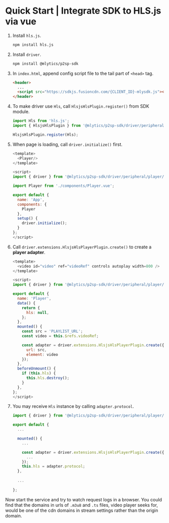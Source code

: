 # Quick Start | Integrate SDK to HLS.js via vue

1. Install `hls.js`.

    ```bash
    npm install hls.js
    ```

2. Install `driver`.

    ```bash
    npm install @mlytics/p2sp-sdk
    ```

3. In `index.html`, append config script file to the tail part of `<head>` tag.

    ```html
    <header>
      ...
      <script src="https://sdkjs.fusioncdn.com/{CLIENT_ID}-mlysdk.js"></script>
    </header>
    ```

4. To make driver use `Hls`, call `HlsjsHlsPlugin.register()` from SDK module.

    ```javascript
    import Hls from 'hls.js';
    import { HlsjsHlsPlugin } from '@mlytics/p2sp-sdk/driver/peripheral/player/hlsjs/streaming/hls/bundle';

    HlsjsHlsPlugin.register(Hls);
    ```

5. When page is loading, call `driver.initialize()` first.

    ```javascript
    <template>
      <Player/>
    </template>

    <script>
    import { driver } from '@mlytics/p2sp-sdk/driver/peripheral/player/hlsjs/streaming/hls/bundle';

    import Player from './components/Player.vue';

    export default {
      name: 'App',
      components: {
        Player
      },
      setup() {
        driver.initialize();
      }
    };
    </script>
    ```

6. Call `driver.extensions.HlsjsHlsPlayerPlugin.create()` to create a **player adapter**.  

    ```javascript
    <template>
      <video id="video" ref="videoRef" controls autoplay width=800 />
    </template>

    <script>
    import { driver } from '@mlytics/p2sp-sdk/driver/peripheral/player/hlsjs/streaming/hls/bundle';

    export default {
      name: 'Player',
      data() {
        return {
          hls: null,
        };
      },
      mounted() {
        const src = 'PLAYLIST_URL';
        const video = this.$refs.videoRef;

        const adapter = driver.extensions.HlsjsHlsPlayerPlugin.create({
          url: src,
          element: video
        });
      },
      beforeUnmount() {
        if (this.hls) {
          this.hls.destroy();
        }
      },
    };
    </script>
    ```

7. You may receive `Hls` instance by calling `adapter.protocol`.

    ```javascript
    import { driver } from '@mlytics/p2sp-sdk/driver/peripheral/player/hlsjs/streaming/hls/bundle';

    export default {
      ...

      mounted() {
        ...

        const adapter = driver.extensions.HlsjsHlsPlayerPlugin.create({
          ...
        });
        this.hls = adapter.protocol;
      },
      
      ...
      
    };
    ```

Now start the service and try to watch request logs in a browser. You could find that the domains in urls of `.m3u8` and `.ts` files, video player seeks for,  would be one of the cdn domains in stream settings rather than the origin domain.
